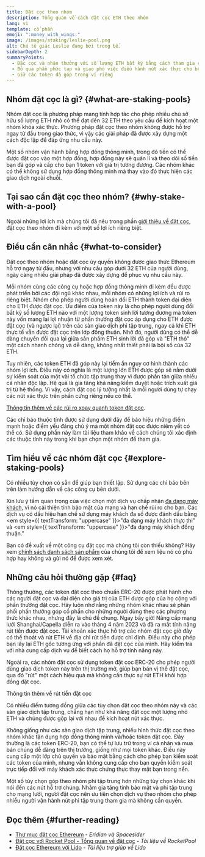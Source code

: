 ```yaml
---
title: Đặt cọc theo nhóm
description: Tổng quan về cách đặt cọc ETH theo nhóm
lang: vi
template: cổ phần
emoji: ":money_with_wings:"
image: /images/staking/leslie-pool.png
alt: Chú tê giác Leslie đang bơi trong bể.
sidebarDepth: 2
summaryPoints:
  - Đặc cọc và nhận thưởng với số lượng ETH bất kỳ bằng cách tham gia cùng những người khác
  - Bỏ qua phần phức tạp và giao phó việc điều hành nút xác thực cho bên thứ ba
  - Giữ các token đã góp trong ví riêng
---
```


## Nhóm đặt cọc là gì? {#what-are-staking-pools}

Nhóm đặt cọc là phương pháp mang tính hợp tác cho phép nhiều chủ sở hữu số lượng ETH nhỏ có thể đạt đến 32 ETH theo yêu cầu để kích hoạt một nhóm khóa xác thực. Phương pháp đặt cọc theo nhóm không được hỗ trợ ngay từ đầu trong giao thức, vì vậy các giải pháp đã được xây dựng một cách độc lập để đáp ứng nhu cầu này.

Một số nhóm vận hành bằng hợp đồng thông minh, trong đó tiền có thể được đặt cọc vào một hợp đồng, hợp đồng này sẽ quản lí và theo dõi số tiền bạn đã góp và cấp cho bạn 1 token với giá trị tương đương. Các nhóm khác có thể không sử dụng hợp đồng thông minh mà thay vào đó thực hiện các giao dịch ngoài chuỗi.

## Tại sao cần đặt cọc theo nhóm? {#why-stake-with-a-pool}

Ngoài những lợi ích mà chúng tôi đã nêu trong phần [giới thiệu về đặt cọc](/staking/), đặt cọc theo nhóm đi kèm với một số lợi ích riêng biệt.

<CardGrid>
  <Card title="Dễ tham gia hơn" emoji="🐟" description="Not a whale? No problem. Most staking pools let you stake virtually any amount of ETH by joining forces with other stakers, unlike staking solo which requires 32 ETH." />
  <Card title="Đặt cọc ngay hôm nay" emoji=":stopwatch:" description="Staking with a pool is as easy as a token swap. No need to worry about hardware setup and node maintenance. Pools allow you to deposit your ETH which enables node operators to run validators. Rewards are then distributed to contributors minus a fee for node operations." />
  <Card title="Token đặt cọc" emoji=":droplet:" description="Many staking pools provide a token that represents a claim on your staked ETH and the rewards it generates. This allows you to make use of your staked ETH, e.g. as collateral in DeFi applications." />
</CardGrid>

<StakingComparison page="pools" />

## Điều cần cân nhắc {#what-to-consider}

Đặt cọc theo nhóm hoặc đặt cọc ủy quyền không được giao thức Ethereum hỗ trợ ngay từ đầu, nhưng với nhu cầu góp dưới 32 ETH của người dùng, ngày càng nhiều giải pháp đã được xây dựng để phục vụ nhu cầu này.

Mỗi nhóm cùng các công cụ hoặc hợp đồng thông minh đi kèm đều được phát triển bởi các đội ngũ khác nhau, mỗi nhóm có những lợi ích và rủi ro riêng biệt. Nhóm cho phép người dùng hoán đổi ETH thành token đại diện cho ETH được đặt cọc. Ưu điểm của token này là cho phép người dùng đổi bất kỳ số lượng ETH nào với một lượng token sinh lời tương đương mà token này vốn mang lại lợi nhuận từ phần thưởng đặt cọc áp dụng cho ETH được đặt cọc (và ngược lại) trên các sàn giao dịch phi tập trung, ngay cả khi ETH thực tế vẫn được đặt cọc trên lớp đồng thuận. Nhờ đó, người dùng có thể dễ dàng chuyển đổi qua lại giữa sản phẩm ETH sinh lời đã góp và "ETH thô" một cách nhanh chóng và dễ dàng, không nhất thiết phải là bội số của 32 ETH.

Tuy nhiên, các token ETH đã góp này lại tiềm ẩn nguy cơ hình thành các nhóm lợi ích. Điều này có nghĩa là một lượng lớn ETH được góp sẽ nằm dưới sự kiểm soát của một vài tổ chức tập trung thay vì được phân tán giữa nhiều cá nhân độc lập. Hệ quả là gia tăng khả năng kiểm duyệt hoặc trích xuất giá trị từ hệ thống. Vì vậy, cách đặt cọc lý tưởng nhất là mỗi người dùng tự chạy các nút xác thực trên phần cứng riêng nếu có thể.

[Thông tin thêm về các rủi ro xoay quanh token đặt cọc](https://notes.ethereum.org/@djrtwo/risks-of-lsd).

Các chỉ báo thuộc tính được sử dụng dưới đây để báo hiệu những điểm mạnh hoặc điểm yếu đáng chú ý mà một nhóm đặt cọc được niêm yết có thể có. Sử dụng phần này làm tài liệu tham khảo về cách chúng tôi xác định các thuộc tính này trong khi bạn chọn một nhóm để tham gia.

<StakingConsiderations page="pools" />

## Tìm hiểu về các nhóm đặt cọc {#explore-staking-pools}

Có nhiều tùy chọn có sẵn để giúp bạn thiết lập. Sử dụng các chỉ báo bên trên làm hướng dẫn về các công cụ bên dưới.

<ProductDisclaimer />

<StakingProductsCardGrid category="pools" />

Xin lưu ý tầm quan trọng của việc chọn một dịch vụ chấp nhận [đa dạng máy khách](/developers/docs/nodes-and-clients/client-diversity/), vì nó cải thiện tính bảo mật của mạng và hạn chế rủi ro cho bạn. Các dịch vụ có dấu hiệu hạn chế sử dụng máy khách đa số được đánh dấu bằng <em style={{ textTransform: "uppercase" }}>"đa dạng máy khách thực thi"</em> và <em style={{ textTransform: "uppercase" }}>"đa dạng máy khách đồng thuận."</em>

Bạn có đề xuất về một công cụ đặt cọc mà chúng tôi còn thiếu không? Hãy xem [chính sách danh sách sản phẩm](/contributing/adding-staking-products/) của chúng tôi để xem liệu nó có phù hợp hay không và gửi nó để được xem xét.

## Những câu hỏi thường gặp {#faq}

<ExpandableCard title="Làm thế nào tôi nhận được phần thưởng?">
Thông thường, các token đặt cọc theo chuẩn ERC-20 được phát hành cho các người đặt cọc và đại diện cho giá trị của ETH được góp của họ cộng với phần thưởng đặt cọc. Hãy luôn nhớ rằng những nhóm khác nhau sẽ phân phối phần thưởng góp cổ phần cho những người dùng theo các phương thức khác nhau, nhưng đây là chủ đề chung.
</ExpandableCard>

<ExpandableCard title="Khi nào tôi có thể rút cổ phần đã đặt cọc?">
Ngay bây giờ! Nâng cấp mạng lưới Shanghai/Capella diễn ra vào tháng 4 năm 2023 và đã ra mắt tính năng rút tiền được đặt cọc. Tài khoản xác thực hỗ trợ các nhóm đặt cọc giờ đây có thể thoát và rút ETH về địa chỉ rút tiền được chỉ định. Điều này cho phép bạn lấy lại ETH gốc tương ứng với phần đã đặt cọc của mình. Hãy kiểm tra với nhà cung cấp dịch vụ để biết cách họ hỗ trợ tính năng này.

Ngoài ra, các nhóm đặt cọc sử dụng token đặt cọc ERC-20 cho phép người dùng giao dịch token này trên thị trường mở, giúp bạn bán vị thế đặt cọc, qua đó "rút" một cách hiệu quả mà không cần thực sự rút ETH khỏi hợp đồng đặt cọc.

<ButtonLink to="/staking/withdrawals/">Thông tin thêm về rút tiền đặt cọc</ButtonLink>
</ExpandableCard>

<ExpandableCard title="Điều này có khác với việc đặt cọc với sàn giao dịch của tôi không?">
Có nhiều điểm tương đồng giữa các tùy chọn đặt cọc theo nhóm này và các sàn giao dịch tập trung, chẳng hạn như khả năng đặt cọc một lượng nhỏ ETH và chúng được gộp lại với nhau để kích hoạt nút xác thực.

Không giống như các sàn giao dịch tập trung, nhiều hình thức đặt cọc theo nhóm khác tận dụng hợp đồng thông minh và/hoặc token đặt cọc. Đây thường là các token ERC-20, bạn có thể tự lưu trữ trong ví cá nhân và mua bán chúng dễ dàng trên thị trường, giống như mọi token khác. Điều này cung cấp một lớp chủ quyền và bảo mật bằng cách cho phép bạn kiểm soát các token của mình, nhưng vẫn không cung cấp cho bạn quyền kiểm soát trực tiếp đối với máy khách xác thực chứng thực thay mặt bạn trong nền.

Một số tùy chọn góp theo nhóm phi tập trung hơn những tùy chọn khác khi nói đến các nút hỗ trợ chúng. Nhằm gia tăng tính bảo mật và phi tập trung cho mạng lưới, người đặt cọc nên ưu tiên chọn dịch vụ theo nhóm cho phép nhiều người vận hành nút phi tập trung tham gia mà không cần quyền.
</ExpandableCard>

## Đọc thêm {#further-reading}

- [Thư mục đặt cọc Ethereum](https://www.staking.directory/) - _Eridian và Spacesider_
- [Đặt cọc với Rocket Pool - Tổng quan về đặt cọc](https://docs.rocketpool.net/guides/staking/overview.html) - _Tài liệu về RocketPool_
- [Đặt cọc Ethereum với Lido](https://help.lido.fi/en/collections/2947324-staking-ethereum-with-lido) - _Tài liệu trợ giúp về Lido_
